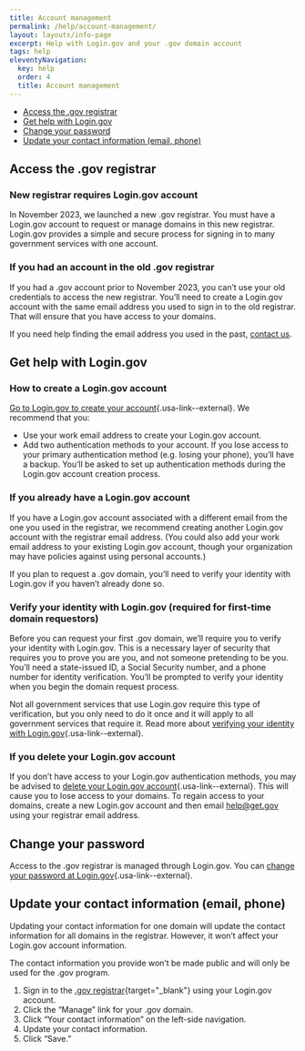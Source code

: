 ```yaml
---
title: Account management
permalink: /help/account-management/
layout: layouts/info-page
excerpt: Help with Login.gov and your .gov domain account
tags: help
eleventyNavigation:
  key: help
  order: 4
  title: Account management
---
```

 
- [Access the .gov registrar](#access-the-.gov-registrar)
- [Get help with Login.gov](#get-help-with-login.gov)
- [Change your password](#change-your-password)
- [Update your contact information (email, phone)](#update-your-contact-information-(email%2C-phone))

## Access the .gov registrar

### New registrar requires Login.gov account

In November 2023, we launched a new .gov registrar. You must have a Login.gov account to request or manage domains in this new registrar. Login.gov provides a simple and secure process for signing in to many government services with one account. 

### If you had an account in the old .gov registrar

If you had a .gov account prior to November 2023, you can’t use your old credentials to access the new registrar. You’ll need to create a Login.gov account with the same email address you used to sign in to the old registrar. That will ensure that you have access to your domains. 

If you need help finding the email address you used in the past, [contact us](../../contact/).

## Get help with Login.gov

### How to create a Login.gov account

[Go to Login.gov to create your account](https://login.gov/help/get-started/create-your-account/){.usa-link--external}. We recommend that you:

- Use your work email address to create your Login.gov account.
- Add two authentication methods to your account. If you lose access to your primary authentication method (e.g. losing your phone), you’ll have a backup. You’ll be asked to set up authentication methods during the Login.gov account creation process.

### If you already have a Login.gov account

If you have a Login.gov account associated with a different email from the one you used in the registrar, we recommend creating another Login.gov account with the registrar email address. (You could also add your work email address to your existing Login.gov account, though your organization may have policies against using personal accounts.)

If you plan to request a .gov domain, you’ll need to verify your identity with Login.gov if you haven’t already done so.

### Verify your identity with Login.gov (required for first-time domain requestors)

Before you can request your first .gov domain, we’ll require you to verify your identity with Login.gov. This is a necessary layer of security that requires you to prove you are you, and not someone pretending to be you. You’ll need a state-issued ID, a Social Security number, and a phone number for identity verification. You’ll be prompted to verify your identity when you begin the domain request process.

Not all government services that use Login.gov require this type of verification, but you only need to do it once and it will apply to all government services that require it. Read more about [verifying your identity with Login.gov](https://login.gov/help/verify-your-identity/how-to-verify-your-identity/){.usa-link--external}. 

### If you delete your Login.gov account

If you don’t have access to your Login.gov authentication methods, you may be advised to [delete your Login.gov account](https://www.login.gov/help/manage-your-account/delete-your-account/){.usa-link--external}. This will cause you to lose access to your domains. To regain access to your domains, create a new Login.gov account and then email help@get.gov using your registrar email address. 

## Change your password

Access to the .gov registrar is managed through Login.gov. You can [change your password at Login.gov](https://www.login.gov/help/manage-your-account/change-your-password/){.usa-link--external}.

## Update your contact information (email, phone)

Updating your contact information for one domain will update the contact information for all domains in the registrar. However, it won’t affect your Login.gov account information.

The contact information you provide won’t be made public and will only be used for the .gov program.

1. Sign in to the [.gov registrar](https://manage.get.gov){target="_blank"} using your Login.gov account.
3. Click the “Manage” link for your .gov domain.
4. Click “Your contact information” on the left-side navigation.
5. Update your contact information.
6. Click “Save.”

 



